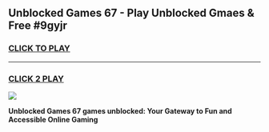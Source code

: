 
## Unblocked Games 67 - Play Unblocked Gmaes & Free #9gyjr
<h3>
<a href="https://premium.freeplayer.one?title=Unblocked_Games_67&ref=03M">CLICK TO PLAY</a></h3>
<hr>

<h3>
<a href="https://premium.freeplayer.one?title=Unblocked_Games_67&ref=03M">CLICK 2 PLAY</a>
  
</h3>

<a href="https://premium.freeplayer.one?title=Unblocked_Games_67&ref=03M"><img src="https://clearcache.store/games.png"></a>


**Unblocked Games 67 games unblocked: Your Gateway to Fun and Accessible Online Gaming**
